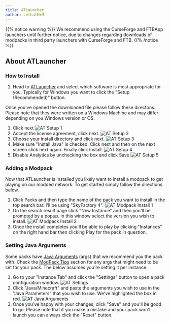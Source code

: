 ```yaml
---
title: ATLauncher
author: LethalMrM
---
```


{{% notice warning %}}
We recommend using the CurseForge and FTBApp launchers until further notice, due to changes regarding downloads of modpacks in third party launchers with CurseForge and FTB.
{{% /notice %}}


## About ATLauncher


### How to Install
1. Head to [ATLauncher](https://atlauncher.com/downloads) and select which software is most appropriate for you. Typically for Windows you want to click the "Setup (Recommended)" button.

Once you've opened the downloaded file please follow these directons. Please note that they were written on a Windows Machine and may differ depending on you Windows version or OS.

1. Click next
![AT Setup 1](/assets/images/atlauncher/at_setup_1.png)
2. Accept the license agreement, click next. 
![AT Setup 2](/assets/images/atlauncher/at_setup_2.png)
3. Choose your install directory and click next.
![AT Setup 3](/assets/images/atlauncher/at_setup_3.png)
4. Make sure "Install Java" is checked. Click next and then on the next screen click next again. Finally click Install.
![AT Setup 4](/assets/images/atlauncher/at_setup_4.png)
5. Disable Analytics by unchecking the box and click Save
![AT Setup 5](/assets/images/atlauncher/at_setup_5.png)

### Adding a Modpack

Now that ATLauncher is installed you likely want to install a modpack to get playing on our modded network. To get started simply follow the directions below.

1. Click Packs and then type the name of the pack you want to install in the top search bar. I'll be using "SkyFactory 4".
![AT Modpack Install 1](/assets/images/atlauncher/at_modpack_install_1.png)
2. On the search result page click "New Instance" and then you'll be prompted by a popup. In this window select the version you wish to install.
![AT Modpack Install 2](/assets/images/atlauncher/at_modpack_install_2.png)
3. Once the install completes you'll be able to play by clicking "Instances" on the right hand bar then clicking Play for the pack in question.

### Setting Java Arguments
Some packs have [Java Arguments](/home/guides/java-args/) (args) that we recommend you the pack with. Check the [ModPack Tips](/modpack-tips/) section for any args that might need to be set for your pack. The below assumes you're setting it per instance.

1. Go to your "Instance Tab" and click the "Settings" button to open a pack configuration window.
![AT Setings](/assets/images/atlauncher/at_settings_1.png)
2. Click "Java/Minecraft" and paste the arguments you wish to use in the "Java Parameters" that you wish to use. We've highlighted the box in red.
![AT Java Arguments](/assets/images/atlauncher/at_java_arguments.png)
3. Once you've happy with your changes, click "Save" and you'll be good to go. Please note that if you make a mistake and your pack won't launch you can always click the "Reset" button.